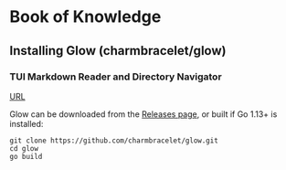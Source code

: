 #      Book of Knowledge

##      Installing Glow (charmbracelet/glow)
###     TUI Markdown Reader and Directory Navigator

[URL](https://github.com/charmbracelet/glow)

Glow can be downloaded from the [Releases page](https://github.com/charmbracelet/glow/releases), or built if Go 1.13+ is installed:

```
git clone https://github.com/charmbracelet/glow.git
cd glow
go build
```
